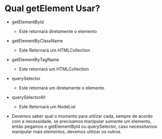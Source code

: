 # Qual getElement Usar?

   * getElementById
        - Este retornará diretamente o elemento

   * getElementByClassName
        - Este Retornará um HTMLCollection

   * getElementByTagName
        - Este retornará um HTMLCollection

   * querySelector
        - Este retornará um diretamente o elemento
        
   * querySelectorAll
        - Este Retornará um NodeList

   * Devemos saber qual o momento para utilizar cada, sempre de acordo com a necessidade, se precisamos manipular somente um elemento, então pegamos o getElementById ou querySelector, caso necessitamos manipular mais elementos, devemos utilizar os outros.